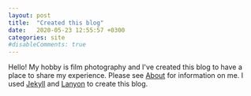 ```yaml
---
layout: post
title:  "Created this blog"
date:   2020-05-23 12:55:57 +0300
categories: site
#disableComments: true
---
```

Hello! My hobby is film photography and I've created this blog to have a place to share my experience.
Please see [About](/about/) for information on me. I used [Jekyll](https://jekyllrb.com) and [Lanyon](https://github.com/poole/lanyon) to create this blog.
